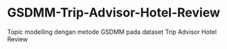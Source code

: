 # GSDMM-Trip-Advisor-Hotel-Review
Topic modelling dengan metode GSDMM pada dataset Trip Advisor Hotel Review
